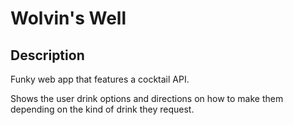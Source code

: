 # Wolvin's Well

## Description ##
 Funky web app that features a cocktail API.
 
 Shows the user drink options and directions on how to make them depending on the kind of drink they request.